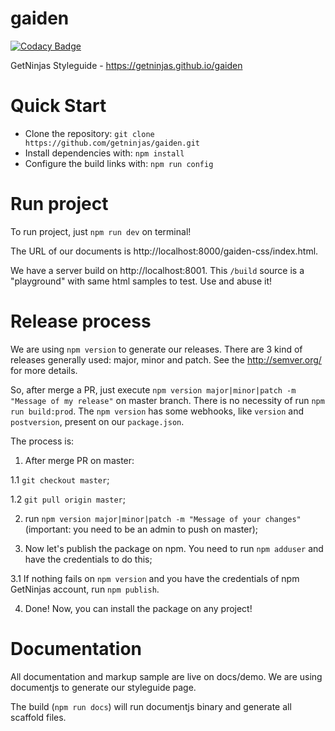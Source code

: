 # gaiden

[![Codacy Badge](https://api.codacy.com/project/badge/Grade/1e3706db28f946f29cc0e5e2258f479f)](https://www.codacy.com/app/eduardojmatos/gaiden?utm_source=github.com&utm_medium=referral&utm_content=getninjas/gaiden&utm_campaign=badger)

GetNinjas Styleguide - https://getninjas.github.io/gaiden

# Quick Start
- Clone the repository: `git clone https://github.com/getninjas/gaiden.git`
- Install dependencies with: `npm install`
- Configure the build links with: `npm run config`

# Run project
To run project, just `npm run dev` on terminal!

The URL of our documents is http://localhost:8000/gaiden-css/index.html.

We have a server build on http://localhost:8001. This `/build` source is a "playground" with same html samples to test. Use and abuse it!

# Release process
We are using `npm version` to generate our releases. There are 3 kind of releases generally used: major, minor and patch. See the http://semver.org/ for more details.

So, after merge a PR, just execute `npm version major|minor|patch -m "Message of my release"` on master branch. There is no necessity of run `npm run build:prod`. The `npm version` has some webhooks, like `version` and `postversion`, present on our `package.json`.

The process is:

1. After merge PR on master:

  1.1 `git checkout master`;

  1.2 `git pull origin master`;

2. run `npm version major|minor|patch -m "Message of your changes"` (important: you need to be an admin to push on master);

3. Now let's publish the package on npm. You need to run `npm adduser` and have the credentials to do this;

  3.1 If nothing fails on `npm version` and you have the credentials of npm GetNinjas account, run `npm publish`.

4. Done! Now, you can install the package on any project!

# Documentation

All documentation and markup sample are live on docs/demo. We are using documentjs to generate our styleguide page.

The build (`npm run docs`) will run documentjs binary and generate all scaffold files.
